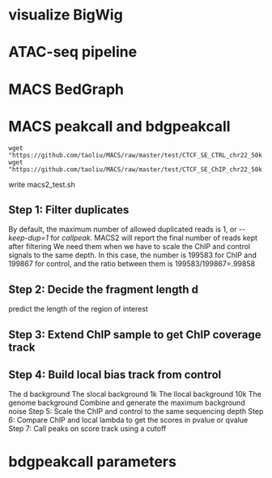 # visualize BigWig
# ATAC-seq pipeline
# MACS BedGraph
# MACS peakcall and bdgpeakcall
```
wget "https://github.com/taoliu/MACS/raw/master/test/CTCF_SE_CTRL_chr22_50k.bed.gz"
wget "https://github.com/taoliu/MACS/raw/master/test/CTCF_SE_ChIP_chr22_50k.bed.gz"
```
write macs2_test.sh
## Step 1: Filter duplicates
By default, the maximum number of allowed duplicated reads is 1, or _--keep-dup=1_ for _callpeak_.
MACS2 will report the final number of reads kept after filtering
We need them when we have to scale the ChIP and control signals to the same depth. 
In this case, the number is 199583 for ChIP and 199867 for control, and the ratio between them is 199583/199867=.99858
## Step 2: Decide the fragment length d
predict the length of the region of interest
## Step 3: Extend ChIP sample to get ChIP coverage track
## Step 4: Build local bias track from control
The d background
The slocal background 1k
The llocal background 10k
The genome background
Combine and generate the maximum background noise
Step 5: Scale the ChIP and control to the same sequencing depth
Step 6: Compare ChIP and local lambda to get the scores in pvalue or qvalue
Step 7: Call peaks on score track using a cutoff
# bdgpeakcall parameters
<!--stackedit_data:
eyJoaXN0b3J5IjpbMTkyMjk2Nzg4OV19
-->
